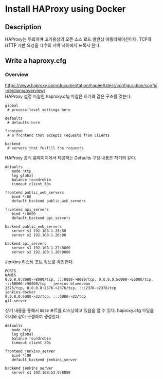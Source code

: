 # Install HAProxy using Docker
## Description
HAProxy는 무료이며 고가용성의 오픈 소스 로드 밸런싱 애플리케이션이다. TCP와 HTTP 기반 요청을 다수의 서버 사이에서 프록시 한다.
## Write a haproxy.cfg
### Overview
https://www.haproxy.com/documentation/hapee/latest/configuration/config-sections/overview/  
HAProxy 설정 파일인 haproxy.cfg 파일은 하기와 같은 구조를 갖는다.
```text
global
 # process-level settings here

defaults
 # defaults here

frontend
 # a frontend that accepts requests from clients

backend
 # servers that fulfill the requests
```
HAProxy 공식 홈페이지에서 제공하는 Defaults 구성 내용은 하기와 같다.
```text
defaults
   mode http
   log global
   balance roundrobin
   timeout client 30s

frontend public_web_servers
   bind *:80
   default_backend public_web_servers

frontend api_servers
   bind *:8000
   default_backend api_servers

backend public_web_servers
   server s1 192.168.1.25:80
   server s2 192.168.1.26:80

backend api_servers
   server s1 192.168.1.27:8000
   server s2 192.168.1.28:8080
```
Jenkins 리스닝 포트 정보를 확인한다.
```text
PORTS                                                                                      NAMES
0.0.0.0:8080->8080/tcp, :::8080->8080/tcp, 0.0.0.0:50000->50000/tcp, :::50000->50000/tcp   jenkins-blueocean
2375/tcp, 0.0.0.0:2376->2376/tcp, :::2376->2376/tcp                                        jenkins-docker
0.0.0.0:6000->22/tcp, :::6000->22/tcp                                                      git-server
```
상기 내용을 통해서 `8080` 포트를 리스닝하고 있음을 알 수 있다. haproxy.cfg 파일을 하기와 같이 구성하여 생성한다.
```text
defaults
   mode http
   log global
   balance roundrobin
   timeout client 30s

frontend jenkins_server
   bind *:80
   default_backend jenkins_server

backend jenkins_server
   server s1 192.168.53.9:8080
```
